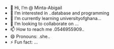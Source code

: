 - 👋 Hi, I’m @ Minta-Abigail
- 👀 I’m interested in ..database and programming 
- 🌱 I’m currently learning universityofghana...
- 💞️ I’m looking to collaborate on ...
- 📫 How to reach me .0546955909..
- 😄 Pronouns: .she..
- ⚡ Fun fact: ...

<!---
Minta-Abigail/Minta-Abigail is a ✨ special ✨ repository because its `README.md` (this file) appears on your GitHub profile.
You can click the Preview link to take a look at your changes.
--->
